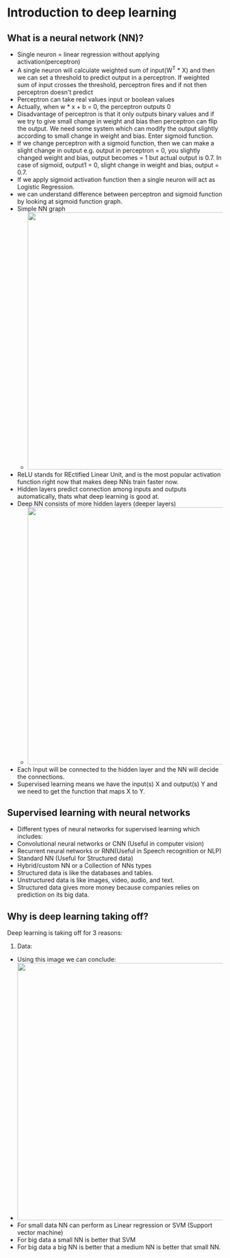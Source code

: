 # Introduction to deep learning
## What is a neural network (NN)?
* Single neuron = linear regression without applying activation(perceptron)
* A single neuron will calculate weighted sum of input(W<sup>T</sup> * X) and then we can set a threshold to predict output in a perceptron. If weighted sum of input crosses the threshold, perceptron fires and if not then perceptron doesn't predict
*  Perceptron can take real values input or boolean values
* Actually, when w * x + b = 0, the perceptron outputs 0
* Disadvantage of perceptron is that it only outputs binary values and if we try to give small change in weight and bias then perceptron can flip the output. We need some system which can modify the output slightly according to small change in weight and bias. Enter sigmoid function.
* If we change perceptron with a sigmoid function, then we can make a slight change in output e.g. output in perceptron = 0, you slightly changed weight and bias, output becomes = 1 but actual output is 0.7. In case of sigmoid, output1 = 0, slight change in weight and bias, output = 0.7.
* If we apply sigmoid activation function then a single neuron will act as Logistic Regression.
* we can understand difference between perceptron and sigmoid function by looking at sigmoid function graph.
* Simple NN graph
  * <img src="https://github.com/mauritsvzb/DeepLearning.AI-Deep-Learning-Specialization/assets/13508894/9903d143-3ef8-45ca-86ed-7eb60b42c2e6.png" width="600" />
* ReLU stands for REctified Linear Unit, and is the most popular activation function right now that makes deep NNs train faster now.
* Hidden layers predict connection among inputs and outputs automatically, thats what deep learning is good at.
* Deep NN consists of more hidden layers (deeper layers)
  * <img src="https://github.com/mauritsvzb/DeepLearning.AI-Deep-Learning-Specialization/assets/13508894/be89c057-92a0-4421-bbe5-744138282a44.png" width="600" />
* Each Input will be connected to the hidden layer and the NN will decide the connections.
* Supervised learning means we have the input(s) X and output(s) Y and we need to get the function that maps X to Y.

## Supervised learning with neural networks
* Different types of neural networks for supervised learning which includes:
 * Convolutional neural networks or CNN (Useful in computer vision)
 * Recurrent neural networks or RNN(Useful in Speech recognition or NLP)
 * Standard NN (Useful for Structured data)
 * Hybrid/custom NN or a Collection of NNs types
* Structured data is like the databases and tables.
* Unstructured data is like images, video, audio, and text.
* Structured data gives more money because companies relies on prediction on its big data.

## Why is deep learning taking off?
Deep learning is taking off for 3 reasons:
1. Data:
  * Using this image we can conclude:
   * <img src="https://github.com/mauritsvzb/DeepLearning.AI-Deep-Learning-Specialization/assets/13508894/5466845b-a151-4427-a7a1-feccd8eff7ef.png" width="600" />
  * For small data NN can perform as Linear regression or SVM (Support vector machine)
  * For big data a small NN is better that SVM
  * For big data a big NN is better that a medium NN is better that small NN.
